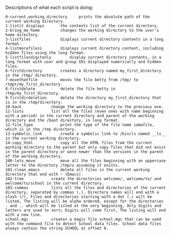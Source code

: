 Descriptions of what each script is doing:

	0-current_working_directory 	prints the absolute path of the current working directory.
	1-listit displays 		the contents list of the current directory.
	2-bring_me_home 		changes the working directory to the user's home directory.
	3-listfiles 			displays current directory contents in a long format.
	4-listmorefilesi		displays current directory content, including hidden files using the long format.
	5-listfilesdigitonly		display current directory contents, in a long format with user and group IDs displayed numerically and hidden files.	
	6-firstdirectory		creates a directory named my_first_directory in the /tmp/ directory.
	7-movethatfile			moves the file betty from /tmp/ to /tmpt/my_first_directory.
	8-firstdelete			delete the file betty in /tmp/my_first_directory.
	9-firstdirdeletion		delete the directory my_first_directory that is in the /tmp/directory.
	10-back				change the working directory to the previous one.
	11-lists			list all the files (even ones with name beginning with a period) in the current directory and parent of the working directory and the /boot directory, in long format.
	12-file_type			print the type of the file name iamafile, which is in the /tmp directory.
	13-symbolic_link		create a symbolic link to /bin/ls named __ls__ in the current working directory.
	14-copy_html			copy all the HTML files from the current working directory to the parent but only copy files that did not exist in the parent directory or were newer than the versions in the parent of the working directory.
	100-lets_move			move all the files beginning with an uppercase letter to the directory /tmp/u assuming it exists.
	101-clean_emacs			delete all files in the current working directory that end with ~ (Emacs).
	102-tree			create the directories welcome/, welcome/to/ and welcome/to/school in the current directory.
	103-commas			lists all the files and directories of the current directory, separated by commas (,). Directory names will end with a slash (/), Files and directories starting with a dot (.) will be listed, The listing will be alpha ordered, except for the directories . and .. which will be listed at the very beginning, Only digits and letters are used to sort; Digits will come first, The listing will end with a new line.
	school.mgc			creates a magic file school.mgc that can be used with the command file to detect School data files. School data files always contain the string SCHOOL at offset 0.
